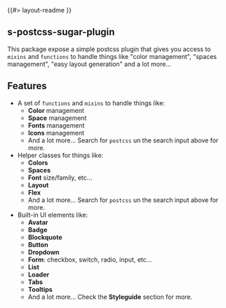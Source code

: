 <!--
/**
 * @name            README
 * @namespace       doc
 * @type            Markdown
 * @platform        md
 * @status          wip
 * @menu            Documentation           /doc/readme
 *
 * @since           2.0.0
 * @author    Olivier Bossel <olivier.bossel@gmail.com> (https://coffeekraken.io)
 */
-->

{{#> layout-readme }}

## s-postcss-sugar-plugin

This package expose a simple postcss plugin that gives you access to `mixins` and `functions` to handle things like "color management", "spaces management", "easy layout generation" and a lot more...

## Features

-   A set of `functions` and `mixins` to handle things like:
    -   **Color** management
    -   **Space** management
    -   **Fonts** management
    -   **Icons** management
    -   And a lot more... Search for `postcss` un the search input above for more.
-   Helper classes for things like:
    -   **Colors**
    -   **Spaces**
    -   **Font** size/family, etc...
    -   **Layout**
    -   **Flex**
    -   And a lot more... Search for `postcss` un the search input above for more.
-   Built-in UI elements like:
    -   **Avatar**
    -   **Badge**
    -   **Blockquote**
    -   **Button**
    -   **Dropdown**
    -   **Form**: checkbox, switch, radio, input, etc...
    -   **List**
    -   **Loader**
    -   **Tabs**
    -   **Tooltips**
    -   And a lot more... Check the **Styleguide** section for more.

## Usage

Here's how to import and make use of this plugin:

Create a `postcss.config.js` file at your project root:

> Note that is only required if you don't make use of our development stack in which all is already setup for your...

```js
module.exports = {
    plugins: [
        // make sure to add the sugar plugin at first...
        require('@coffeekraken/s-postcss-sugar-plugin'),
        require('autoprefixer'),
        require('postcss-nested'),
    ],
};
```

## Mixins

Here's the list of all the available mixins:

{{#each mixins}}

-   [@sugar.{{this.dotCall}}(...);](/api/@coffeekraken.s-postcss-sugar-plugin.node.mixin.{{this.dotPath}})
    {{/each}}

## Functions

Here's the list of all the available functions:

{{#each functions}}

-   [sugar.{{this.dotCall}}(...);](/api/@coffeekraken.s-postcss-sugar-plugin.node.function.{{this.dotPath}})
    {{/each}}

{{/ layout-readme }}
